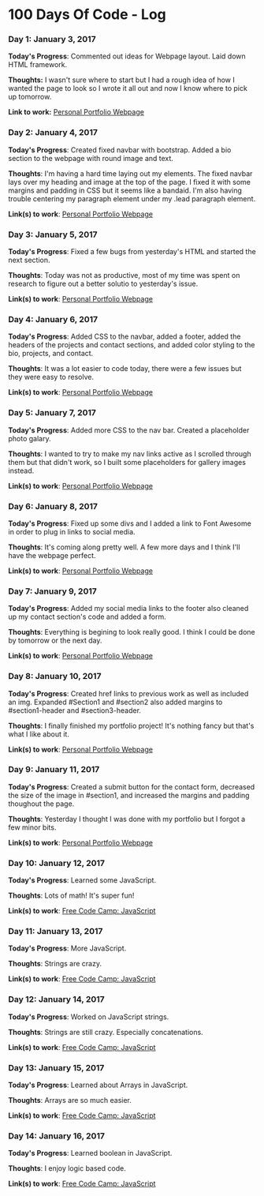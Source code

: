# 100 Days Of Code - Log

### Day 1: January 3, 2017

**Today's Progress**: Commented out ideas for Webpage layout. Laid down HTML framework.

**Thoughts:** I wasn't sure where to start but I had a rough idea of how I wanted the page to look so I wrote it all out and now I know where to pick up tomorrow.

**Link to work:** [Personal Portfolio Webpage](http://codepen.io/N4yNay/pen/apbjqm)

### Day 2: January 4, 2017

**Today's Progress**: Created fixed navbar with bootstrap. Added a bio section to the webpage with round image and text. 

**Thoughts**: I'm having a hard time laying out my elements. The fixed navbar lays over my heading and image at the top of the page. I fixed it with some margins and padding in CSS but it seems like a bandaid. I'm also having trouble centering my paragraph element under my .lead paragraph element.

**Link(s) to work**: [Personal Portfolio Webpage](https://codepen.io/N4yNay/pen/apbjqm)


### Day 3: January 5, 2017

**Today's Progress**: Fixed a few bugs from yesterday's HTML and started the next section.

**Thoughts**: Today was not as productive, most of my time was spent on research to figure out a better solutio to yesterday's issue.

**Link(s) to work**: [Personal Portfolio Webpage](https://codepen.io/N4yNay/pen/apbjqm)


### Day 4: January 6, 2017

**Today's Progress**: Added CSS to the navbar, added a footer, added the headers of the projects and contact sections, and added color styling to the bio, projects, and contact.

**Thoughts**: It was a lot easier to code today, there were a few issues but they were easy to resolve.

**Link(s) to work**: [Personal Portfolio Webpage](https://codepen.io/N4yNay/pen/apbjqm)


### Day 5: January 7, 2017

**Today's Progress**: Added more CSS to the nav bar. Created a placeholder photo galary.

**Thoughts**: I wanted to try to make my nav links active as I scrolled through them but that didn't work, so I built some placeholders for gallery images instead.

**Link(s) to work**: [Personal Portfolio Webpage](https://codepen.io/N4yNay/pen/apbjqm)


### Day 6: January 8, 2017

**Today's Progress**: Fixed up some divs and I added a link to Font Awesome in order to plug in links to social media.

**Thoughts**: It's coming along pretty well. A few more days and I think I'll have the webpage perfect.

**Link(s) to work**: [Personal Portfolio Webpage](https://codepen.io/N4yNay/pen/apbjqm)


### Day 7: January 9, 2017

**Today's Progress**: Added my social media links to the footer also cleaned up my contact section's code and added a form.

**Thoughts**: Everything is begining to look really good. I think I could be done by tomorrow or the next day.

**Link(s) to work**: [Personal Portfolio Webpage](https://codepen.io/N4yNay/pen/apbjqm)


### Day 8: January 10, 2017

**Today's Progress**: Created href links to previous work as well as included an img. Expanded #Section1 and #section2 also added margins to #section1-header and #section3-header.

**Thoughts**: I finally finished my portfolio project! It's nothing fancy but that's what I like about it.

**Link(s) to work**: [Personal Portfolio Webpage](https://codepen.io/N4yNay/pen/apbjqm)


### Day 9: January 11, 2017

**Today's Progress**: Created a submit button for the contact form, decreased the size of the image in #section1, and increased the margins and padding thoughout the page.

**Thoughts**: Yesterday I thought I was done with my portfolio but I forgot a few minor bits.

**Link(s) to work**: [Personal Portfolio Webpage](https://codepen.io/N4yNay/pen/apbjqm)


### Day 10: January 12, 2017

**Today's Progress**: Learned some JavaScript.

**Thoughts**: Lots of math! It's super fun!

**Link(s) to work**: [Free Code Camp: JavaScript](https://www.freecodecamp.com/n4ynay)


### Day 11: January 13, 2017

**Today's Progress**: More JavaScript. 

**Thoughts**: Strings are crazy.

**Link(s) to work**: [Free Code Camp: JavaScript](https://www.freecodecamp.com/n4ynay)


### Day 12: January 14, 2017

**Today's Progress**: Worked on JavaScript strings. 

**Thoughts**: Strings are still crazy. Especially concatenations.

**Link(s) to work**: [Free Code Camp: JavaScript](https://www.freecodecamp.com/n4ynay)


### Day 13: January 15, 2017

**Today's Progress**: Learned about Arrays in JavaScript. 

**Thoughts**: Arrays are so much easier.

**Link(s) to work**: [Free Code Camp: JavaScript](https://www.freecodecamp.com/n4ynay)


### Day 14: January 16, 2017

**Today's Progress**: Learned boolean in JavaScript. 

**Thoughts**: I enjoy logic based code.

**Link(s) to work**: [Free Code Camp: JavaScript](https://www.freecodecamp.com/n4ynay)
